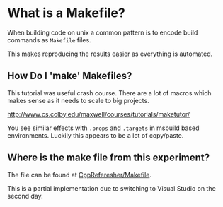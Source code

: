 # What is a Makefile?

When building code on unix a common pattern is to encode build commands as `Makefile` files.

This makes reproducing the results easier as everything is automated.

## How Do I 'make' Makefiles? 

This tutorial was useful crash course. There are a lot of macros which makes sense as it needs to scale to big projects.

http://www.cs.colby.edu/maxwell/courses/tutorials/maketutor/

You see similar effects with `.props` and `.targets` in msbuild based environments. Luckily this appears to be a lot of copy/paste.

## Where is the make file from this experiment?

The file can be found at [CppReferesher/Makefile](CppRefresher/Makefile).

This is a partial implementation due to switching to Visual Studio on the second day.